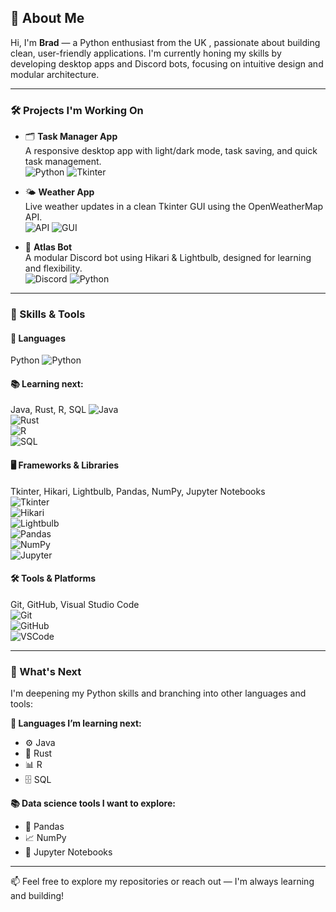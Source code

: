 ## 👋 About Me

Hi, I'm **Brad** — a Python enthusiast from the UK , passionate about building clean, user-friendly applications. I'm currently honing my skills by developing desktop apps and Discord bots, focusing on intuitive design and modular architecture.

---

### 🛠️ Projects I'm Working On

- 🗂️ **Task Manager App**  
  A responsive desktop app with light/dark mode, task saving, and quick task management.  
  ![Python](https://img.shields.io/badge/Python-3776AB?style=flat&logo=python&logoColor=white) ![Tkinter](https://img.shields.io/badge/Tkinter-%23121011.svg?style=flat&logo=python&logoColor=white)

- 🌤️ **Weather App**  
  Live weather updates in a clean Tkinter GUI using the OpenWeatherMap API.  
  ![API](https://img.shields.io/badge/API-OpenWeatherMap-blue) ![GUI](https://img.shields.io/badge/GUI-Tkinter-orange)

- 🤖 **Atlas Bot**  
  A modular Discord bot using Hikari & Lightbulb, designed for learning and flexibility.  
  ![Discord](https://img.shields.io/badge/Discord%20Bot-Hikari%20%2B%20Lightbulb-blueviolet) ![Python](https://img.shields.io/badge/Python-3776AB?style=flat&logo=python&logoColor=white)

---

### 🔧 Skills & Tools

#### 🐍 Languages  
Python
![Python](https://img.shields.io/badge/-Python-3776AB?logo=python&logoColor=white&style=flat)  

#### 📚 Learning next:
Java, Rust, R, SQL 
![Java](https://img.shields.io/badge/-Java-007396?logo=java&logoColor=white&style=flat)  
![Rust](https://img.shields.io/badge/-Rust-000000?logo=rust&logoColor=white&style=flat)  
![R](https://img.shields.io/badge/-R-276DC3?logo=r&logoColor=white&style=flat)  
![SQL](https://img.shields.io/badge/-SQL-4479A1?logo=mysql&logoColor=white&style=flat)

#### 🖥️ Frameworks & Libraries  
Tkinter, Hikari, Lightbulb, Pandas, NumPy, Jupyter Notebooks  
![Tkinter](https://img.shields.io/badge/-Tkinter-informational)  
![Hikari](https://img.shields.io/badge/-Hikari-purple)  
![Lightbulb](https://img.shields.io/badge/-Lightbulb-blue)  
![Pandas](https://img.shields.io/badge/-Pandas-150458?logo=pandas&logoColor=white&style=flat)  
![NumPy](https://img.shields.io/badge/-NumPy-013243?logo=numpy&logoColor=white&style=flat)  
![Jupyter](https://img.shields.io/badge/-Jupyter-F37626?logo=jupyter&logoColor=white&style=flat)

#### 🛠️ Tools & Platforms  
Git, GitHub, Visual Studio Code  
![Git](https://img.shields.io/badge/-Git-F05032?logo=git&logoColor=white&style=flat)  
![GitHub](https://img.shields.io/badge/-GitHub-181717?logo=github&logoColor=white&style=flat)  
![VSCode](https://img.shields.io/badge/-VSCode-007ACC?logo=visualstudiocode&logoColor=white&style=flat)

---

### 🚀 What's Next

I'm deepening my Python skills and branching into other languages and tools:

**🌱 Languages I’m learning next:**
- ⚙️ Java  
- 🦀 Rust  
- 📊 R  
- 🗄️ SQL  

**📚 Data science tools I want to explore:**
- 🐼 Pandas  
- 📈 NumPy  
- 📓 Jupyter Notebooks  

---

📫 Feel free to explore my repositories or reach out — I'm always learning and building!
